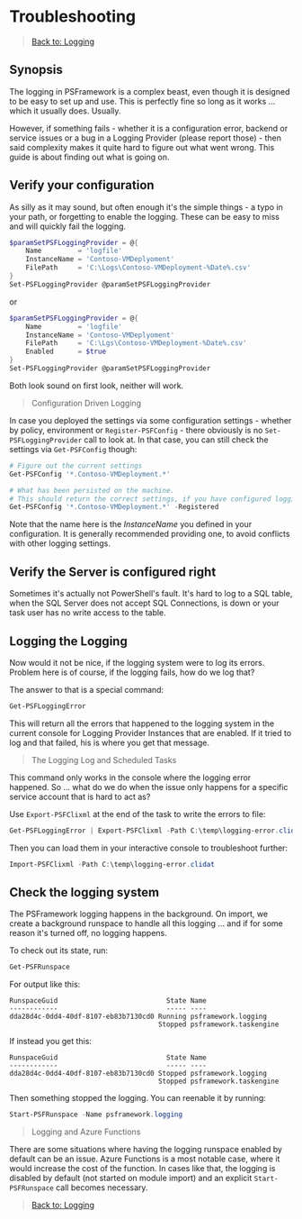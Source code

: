 ﻿# Troubleshooting

> [Back to: Logging](../../logging.html)

## Synopsis

The logging in PSFramework is a complex beast, even though it is designed to be easy to set up and use.
This is perfectly fine so long as it works ... which it usually does.
Usually.

However, if something fails - whether it is a configuration error, backend or service issues or a bug in a Logging Provider (please report those) - then said complexity makes it quite hard to figure out what went wrong.
This guide is about finding out what is going on.

## Verify your configuration

As silly as it may sound, but often enough it's the simple things - a typo in your path, or forgetting to enable the logging.
These can be easy to miss and will quickly fail the logging.

```powershell
$paramSetPSFLoggingProvider = @{
    Name         = 'logfile'
    InstanceName = 'Contoso-VMDeplyoment'
    FilePath     = 'C:\Logs\Contoso-VMDeployment-%Date%.csv'
}
Set-PSFLoggingProvider @paramSetPSFLoggingProvider
```

or

```powershell
$paramSetPSFLoggingProvider = @{
    Name         = 'logfile'
    InstanceName = 'Contoso-VMDeplyoment'
    FilePath     = 'C:\Lgs\Contoso-VMDeployment-%Date%.csv'
    Enabled      = $true
}
Set-PSFLoggingProvider @paramSetPSFLoggingProvider
```

Both look sound on first look, neither will work.

> Configuration Driven Logging

In case you deployed the settings via some configuration settings - whether by policy, environment or `Register-PSFConfig` - there obviously is no `Set-PSFLoggingProvider` call to look at.
In that case, you can still check the settings via `Get-PSFConfig` though:

```powershell
# Figure out the current settings
Get-PSFConfig '*.Contoso-VMDeployment.*'

# What has been persisted on the machine.
# This should return the correct settings, if you have configured logging to the computer or user
Get-PSFConfig '*.Contoso-VMDeployment.*' -Registered
```

Note that the name here is the _InstanceName_ you defined in your configuration.
It is generally recommended providing one, to avoid conflicts with other logging settings.

## Verify the Server is configured right

Sometimes it's actually not PowerShell's fault.
It's hard to log to a SQL table, when the SQL Server does not accept SQL Connections, is down or your task user has no write access to the table.

## Logging the Logging

Now would it not be nice, if the logging system were to log its errors.
Problem here is of course, if the logging fails, how do we log that?

The answer to that is a special command:

```powershell
Get-PSFLoggingError
```

This will return all the errors that happened to the logging system in the current console for Logging Provider Instances that are enabled.
If it tried to log and that failed, his is where you get that message.

> The Logging Log and Scheduled Tasks

This command only works in the console where the logging error happened.
So ... what do we do when the issue only happens for a specific service account that is hard to act as?

Use `Export-PSFClixml` at the end of the task to write the errors to file:

```powershell
Get-PSFLoggingError | Export-PSFClixml -Path C:\temp\logging-error.clidat
```

Then you can load them in your interactive console to troubleshoot further:

```powershell
Import-PSFClixml -Path C:\temp\logging-error.clidat
```

## Check the logging system

The PSFramework logging happens in the background.
On import, we create a background runspace to handle all this logging ... and if for some reason it's turned off, no logging happens.

To check out its state, run:

```powershell
Get-PSFRunspace
```

For output like this:

```text
RunspaceGuid                           State Name
------------                           ----- ----
dda28d4c-0dd4-40df-8107-eb83b7130cd0 Running psframework.logging
                                     Stopped psframework.taskengine
```

If instead you get this:

```text
RunspaceGuid                           State Name
------------                           ----- ----
dda28d4c-0dd4-40df-8107-eb83b7130cd0 Stopped psframework.logging
                                     Stopped psframework.taskengine
```

Then something stopped the logging.
You can reenable it by running:

```powershell
Start-PSFRunspace -Name psframework.logging
```

> Logging and Azure Functions

There are some situations where having the logging runspace enabled by default can be an issue.
Azure Functions is a most notable case, where it would increase the cost of the function.
In cases like that, the logging is disabled by default (not started on module import) and an explicit `Start-PSFRunspace` call becomes necessary.

> [Back to: Logging](../../logging.html)
